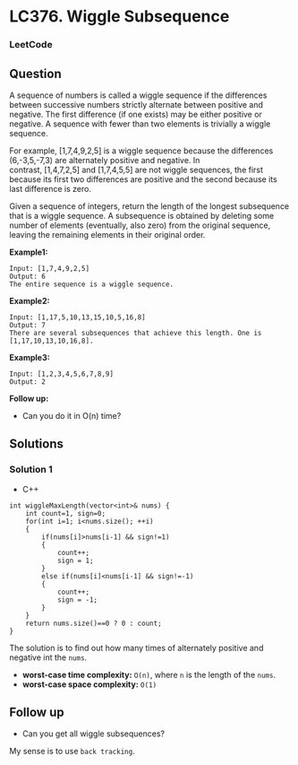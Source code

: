 # LC376. Wiggle Subsequence

### LeetCode

## Question

A sequence of numbers is called a wiggle sequence if the differences between successive numbers strictly alternate between positive and negative. The first difference (if one exists) may be either positive or negative. A sequence with fewer than two elements is trivially a wiggle sequence.

For example, [1,7,4,9,2,5] is a wiggle sequence because the differences (6,-3,5,-7,3) are alternately positive and negative. In contrast, [1,4,7,2,5] and [1,7,4,5,5] are not wiggle sequences, the first because its first two differences are positive and the second because its last difference is zero.

Given a sequence of integers, return the length of the longest subsequence that is a wiggle sequence. A subsequence is obtained by deleting some number of elements (eventually, also zero) from the original sequence, leaving the remaining elements in their original order.

**Example1:**
```
Input: [1,7,4,9,2,5]
Output: 6
The entire sequence is a wiggle sequence.
```

**Example2:**
```
Input: [1,17,5,10,13,15,10,5,16,8]
Output: 7
There are several subsequences that achieve this length. One is [1,17,10,13,10,16,8].
```

**Example3:**
```
Input: [1,2,3,4,5,6,7,8,9]
Output: 2
```

**Follow up:**

* Can you do it in O(n) time?

## Solutions

### Solution 1

* C++
```
int wiggleMaxLength(vector<int>& nums) {
    int count=1, sign=0;
    for(int i=1; i<nums.size(); ++i)
    {
        if(nums[i]>nums[i-1] && sign!=1)
        {
            count++;
            sign = 1;
        }
        else if(nums[i]<nums[i-1] && sign!=-1)
        {
            count++;
            sign = -1;
        }
    }
    return nums.size()==0 ? 0 : count;
}
```

The solution is to find out how many times of alternately positive and negative int the `nums`.

* **worst-case time complexity:** `O(n)`, where `n` is the length of the `nums`.
* **worst-case space complexity:** `O(1)`

## Follow up

* Can you get all wiggle subsequences?

My sense is to use `back tracking`.
